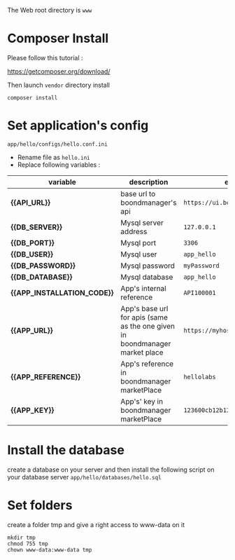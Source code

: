 The Web root directory is `www`

# Composer Install 

Please follow this tutorial :

https://getcomposer.org/download/

Then launch `vendor` directory install
```
composer install
```

# Set application's config
`app/hello/configs/hello.conf.ini`  
- Rename file as `hello.ini`  
- Replace following variables :

|  variable | description | example |
| --- | --- | --- |
| **{{API_URL}}** |  base url to boondmanager's api | `https://ui.boondmanager.com/api` |
| **{{DB_SERVER}}** | Mysql server address | `127.0.0.1` |
| **{{DB_PORT}}** | Mysql port | `3306` |
| **{{DB_USER}}** | Mysql user | `app_hello` |
| **{{DB_PASSWORD}}** | Mysql password | `myPassword` |
| **{{DB_DATABASE}}** | Mysql database | `app_hello` |
| **{{APP_INSTALLATION_CODE}}** | App's internal reference | `API100001` |
| **{{APP_URL}}** | App's base url for apis (same as the one given in boondmanager market place | `https://myhost/labs_hello` |
| **{{APP_REFERENCE}}** | App's reference in boondmanager marketPlace | `hellolabs` |
| **{{APP_KEY}}** | App's' key in boondmanager marketPlace | `123600cb12b1234a3123e` |

# Install the database

create a database on your server and then  install the following script on your database server `app/hello/databases/hello.sql`

# Set folders

create a folder tmp and give a right access to www-data on it

```
mkdir tmp
chmod 755 tmp
chown www-data:www-data tmp
``` 


